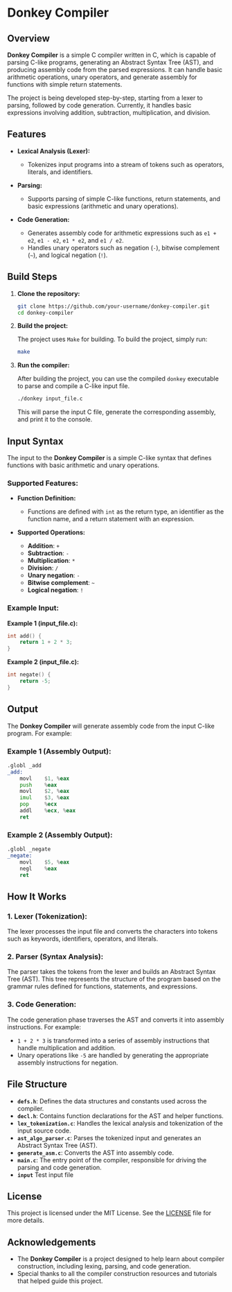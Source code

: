 # Donkey Compiler

## Overview

**Donkey Compiler** is a simple C compiler written in C, which is capable of parsing C-like programs, generating an Abstract Syntax Tree (AST), and producing assembly code from the parsed expressions. It can handle basic arithmetic operations, unary operators, and generate assembly for functions with simple return statements.

The project is being developed step-by-step, starting from a lexer to parsing, followed by code generation. Currently, it handles basic expressions involving addition, subtraction, multiplication, and division.

## Features

- **Lexical Analysis (Lexer):**
  - Tokenizes input programs into a stream of tokens such as operators, literals, and identifiers.

- **Parsing:**
  - Supports parsing of simple C-like functions, return statements, and basic expressions (arithmetic and unary operations).
  
- **Code Generation:**
  - Generates assembly code for arithmetic expressions such as `e1 + e2`, `e1 - e2`, `e1 * e2`, and `e1 / e2`.
  - Handles unary operators such as negation (`-`), bitwise complement (`~`), and logical negation (`!`).

## Build Steps

1. **Clone the repository:**

   ```bash
   git clone https://github.com/your-username/donkey-compiler.git
   cd donkey-compiler
   ```

2. **Build the project:**

   The project uses `Make` for building. To build the project, simply run:

   ```bash
   make
   ```

3. **Run the compiler:**

   After building the project, you can use the compiled `donkey` executable to parse and compile a C-like input file.

   ```bash
   ./donkey input_file.c
   ```

   This will parse the input C file, generate the corresponding assembly, and print it to the console.

## Input Syntax

The input to the **Donkey Compiler** is a simple C-like syntax that defines functions with basic arithmetic and unary operations.

### Supported Features:
- **Function Definition:**
  - Functions are defined with `int` as the return type, an identifier as the function name, and a return statement with an expression.
  
- **Supported Operations:**
  - **Addition**: `+`
  - **Subtraction**: `-`
  - **Multiplication**: `*`
  - **Division**: `/`
  - **Unary negation**: `-`
  - **Bitwise complement**: `~`
  - **Logical negation**: `!`

### Example Input:

**Example 1 (input_file.c):**

```c
int add() {
    return 1 + 2 * 3;
}
```

**Example 2 (input_file.c):**

```c
int negate() {
    return -5;
}
```

## Output

The **Donkey Compiler** will generate assembly code from the input C-like program. For example:

### Example 1 (Assembly Output):

```asm
.globl _add
_add:
    movl    $1, %eax
    push    %eax
    movl    $2, %eax
    imul    $3, %eax
    pop     %ecx
    addl    %ecx, %eax
    ret
```

### Example 2 (Assembly Output):

```asm
.globl _negate
_negate:
    movl    $5, %eax
    negl    %eax
    ret
```

## How It Works

### 1. **Lexer (Tokenization):**
The lexer processes the input file and converts the characters into tokens such as keywords, identifiers, operators, and literals.

### 2. **Parser (Syntax Analysis):**
The parser takes the tokens from the lexer and builds an Abstract Syntax Tree (AST). This tree represents the structure of the program based on the grammar rules defined for functions, statements, and expressions.

### 3. **Code Generation:**
The code generation phase traverses the AST and converts it into assembly instructions. For example:
- `1 + 2 * 3` is transformed into a series of assembly instructions that handle multiplication and addition.
- Unary operations like `-5` are handled by generating the appropriate assembly instructions for negation.

## File Structure

- **`defs.h`**: Defines the data structures and constants used across the compiler.
- **`decl.h`**: Contains function declarations for the AST and helper functions.
- **`lex_tokenization.c`**: Handles the lexical analysis and tokenization of the input source code.
- **`ast_algo_parser.c`**: Parses the tokenized input and generates an Abstract Syntax Tree (AST).
- **`generate_asm.c`**: Converts the AST into assembly code.
- **`main.c`**: The entry point of the compiler, responsible for driving the parsing and code generation.
- **`input`** Test input file

## License

This project is licensed under the MIT License. See the [LICENSE](LICENSE) file for more details.

## Acknowledgements

- The **Donkey Compiler** is a project designed to help learn about compiler construction, including lexing, parsing, and code generation.
- Special thanks to all the compiler construction resources and tutorials that helped guide this project.
